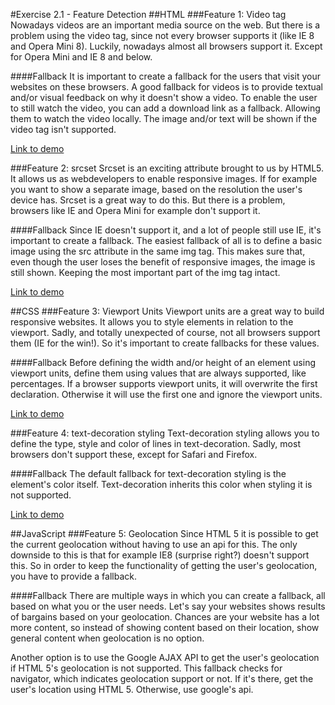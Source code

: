 #Exercise 2.1 - Feature Detection
##HTML
###Feature 1: Video tag
Nowadays videos are an important media source on the web. But there is a problem using the video tag, since not every browser supports it (like IE 8 and Opera Mini 8). Luckily, nowadays almost all browsers support it. Except for Opera Mini and IE 8 and below.

####Fallback
It is important to create a fallback for the users that visit your websites on these browsers. A good fallback for videos is to provide textual and/or visual feedback on why it doesn't show a video. To enable the user to still watch the video, you can add a download link as a fallback. Allowing them to watch the video locally. The image and/or text will be shown if the video tag isn't supported.

[Link to demo](https://melvinr.github.io/Browser%20Technologies/Week%202/Feature%201/index.html)

###Feature 2: srcset
Srcset is an exciting attribute brought to us by HTML5. It allows us as webdevelopers to enable responsive images. If for example you want to show a separate image, based on the resolution the user's device has. Srcset is a great way to do this. But there is a problem, browsers like IE and Opera Mini for example don't support it.

####Fallback
Since IE doesn't support it, and a lot of people still use IE, it's important to create a fallback. The easiest fallback of all is to define a basic image using the src attribute in the same img tag. This makes sure that, even though the user loses the benefit of responsive images, the image is still shown. Keeping the most important part of the img tag intact.

[Link to demo](https://melvinr.github.io/Browser%20Technologies/Week%202/Feature%202/index.html)

##CSS
###Feature 3: Viewport Units
Viewport units are a great way to build responsive websites. It allows you to style elements in relation to the viewport. Sadly, and totally unexpected of course, not all browsers support them (IE for the win!). So it's important to create fallbacks for these values.

####Fallback
Before defining the width and/or height of an element using viewport units, define them using values that are always supported, like percentages. If a browser supports viewport units, it will overwrite the first declaration. Otherwise it will use the first one and ignore the viewport units.

[Link to demo](https://melvinr.github.io/Browser%20Technologies/Week%202/Feature%203/index.html)

###Feature 4: text-decoration styling
Text-decoration styling allows you to define the type, style and color of lines in text-decoration. Sadly, most browsers don't support these, except for Safari and Firefox.

####Fallback
The default fallback for text-decoration styling is the element's color itself. Text-decoration inherits this color when styling it is not supported.

[Link to demo](https://melvinr.github.io/Browser%20Technologies/Week%202/Feature%204/index.html)

##JavaScript
###Feature 5: Geolocation
Since HTML 5 it is possible to get the current geolocation without having to use an api for this. The only downside to this is that for example IE8 (surprise right?) doesn't support this. So in order to keep the functionality of getting the user's geolocation, you have to provide a fallback.

####Fallback
There are multiple ways in which you can create a fallback, all based on what you or the user needs. Let's say your websites shows results of bargains based on your geolocation. Chances are your website has a lot more content, so instead of showing content based on their location, show general content when geolocation is no option.

Another option is to use the Google AJAX API to get the user's geolocation if HTML 5's geolocation is not supported. This fallback checks for navigator, which indicates geolocation support or not. If it's there, get the user's location using HTML 5. Otherwise, use google's api.